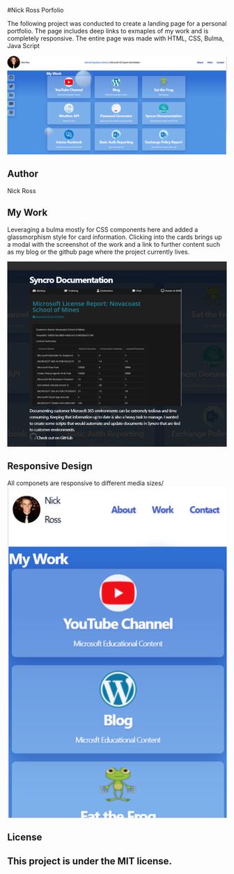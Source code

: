 #Nick Ross Porfolio

The following project was conducted to create a landing page for a personal portfolio. The page includes deep links to exmaples of my work and is completely responsive. The entire page was made with HTML, CSS, Bulma, Java Script

<img src="Assets/screenshot3.png" alt="Current website img" style="max-width:100%;">

<H2>Author</H2>
Nick Ross

<H2>My Work</H2>

Leveraging a bulma mostly for CSS components here and added a glassmorphism style for card information. Clicking into the cards brings up a modal with the screenshot of the work and a link to further content such as my blog or the github page where the project currently lives.

<img src="Assets/screenshot1.png" alt="Current website img" style="max-width:100%;">

<H2>Responsive Design</H2>

All componets are responsive to different media sizes/
<img src="Assets/screenshot2.png" alt="Current website img" style="max-width:100%;">

<H2>License<H2>
This project is under the MIT license.
